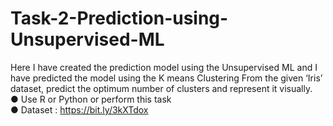 # Task-2-Prediction-using-Unsupervised-ML
Here I have created the prediction model using the Unsupervised ML and I have predicted the model using the K means Clustering  From the given ‘Iris’ dataset, predict the optimum number of clusters and represent it visually.  
● Use R or Python or perform this task  
● Dataset : https://bit.ly/3kXTdox
